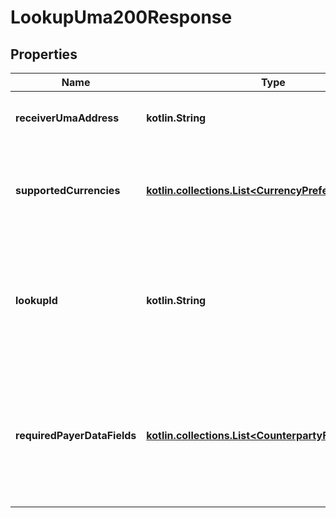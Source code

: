 
# LookupUma200Response

## Properties
| Name | Type | Description | Notes |
| ------------ | ------------- | ------------- | ------------- |
| **receiverUmaAddress** | **kotlin.String** | The UMA address that was looked up |  |
| **supportedCurrencies** | [**kotlin.collections.List&lt;CurrencyPreference&gt;**](CurrencyPreference.md) | List of currencies supported by the receiving UMA address |  |
| **lookupId** | **kotlin.String** | Unique identifier for the lookup. Needed in the subsequent create quote request. |  |
| **requiredPayerDataFields** | [**kotlin.collections.List&lt;CounterpartyFieldDefinition&gt;**](CounterpartyFieldDefinition.md) | Fields required by the receiving institution about the payer before payment can be completed |  [optional] |



